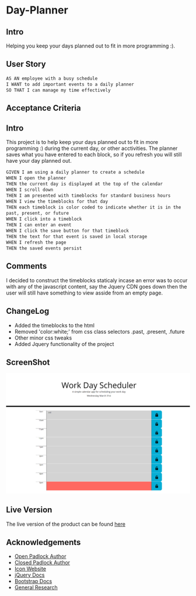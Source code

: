 # Day-Planner

## Intro

Helping you keep your days planned out to fit in more programming :).

## User Story

```
AS AN employee with a busy schedule
I WANT to add important events to a daily planner
SO THAT I can manage my time effectively
```

## Acceptance Criteria

## Intro

This project is to help keep your days planned out to fit in more programming :) during the current day, or other acctivities.
The planner saves what you have entered to each block, so if you refresh you will still have your day planned out.

```
GIVEN I am using a daily planner to create a schedule
WHEN I open the planner
THEN the current day is displayed at the top of the calendar
WHEN I scroll down
THEN I am presented with timeblocks for standard business hours
WHEN I view the timeblocks for that day
THEN each timeblock is color coded to indicate whether it is in the past, present, or future
WHEN I click into a timeblock
THEN I can enter an event
WHEN I click the save button for that timeblock
THEN the text for that event is saved in local storage
WHEN I refresh the page
THEN the saved events persist
```

## Comments

I decided to construct the timeblocks staticaly incase an error was to occur with any of the javascript content,
say the Jquery CDN goes down then the user will still have something to view asside from an empty page.

## ChangeLog

-   Added the timeblocks to the html
-   Removed 'color:white;' from css class selectors .past, .present, .future
-   Other minor css tweaks
-   Added Jquery functionality of the project

## ScreenShot

![displays a screenshot of the deployed project at 17:12](/assets/images/deployed-screenshot.png)

## Live Version

The live version of the product can be found [here](https://lewy192.github.io/Day-Planner/)

## Acknowledgements

-   [Open Padlock Author](https://www.flaticon.com/authors/prosymbols)
-   [Closed Padlock Author](https://www.freepik.com)
-   [Icon Website](https://www.flaticon.com/)
-   [jQuery Docs](https://api.jquery.com/)
-   [Bootstrap Docs](https://getbootstrap.com/docs/4.0/getting-started/introduction/)
-   [General Research](https://www.w3schools.com/)
